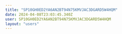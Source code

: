 ```yaml
---
title: "SP10GH0ED2YA6AN2BT94N75KMVJAC3DGARD5W4HQM"
date: 2024-04-08T23:03:45.340Z
user: SP10GH0ED2YA6AN2BT94N75KMVJAC3DGARD5W4HQM
layout: "users"
---
```

    
